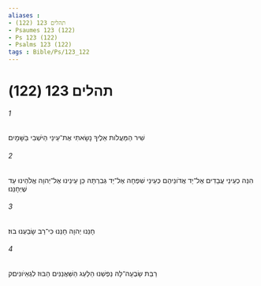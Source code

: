```yaml
---
aliases : 
- תהלים 123 (122)
- Psaumes 123 (122)
- Ps 123 (122)
- Psalms 123 (122)
tags : Bible/Ps/123_122
---
```


# תהלים 123 (122)

###### 1
שִׁיר הַמַּעֲלֹות אֵלֶיךָ נָשָׂאתִי אֶת־עֵינַי הַיֹּשְׁבִי בַּשָּׁמָיִם׃
###### 2
הִנֵּה כְעֵינֵי עֲבָדִים אֶל־יַד אֲדֹונֵיהֶם כְּעֵינֵי שִׁפְחָה אֶל־יַד גְּבִרְתָּהּ כֵּן עֵינֵינוּ אֶל־יְהוָה אֱלֹהֵינוּ עַד שֶׁיְּחָנֵּנוּ׃
###### 3
חָנֵּנוּ יְהוָה חָנֵּנוּ כִּי־רַב שָׂבַעְנוּ בוּז׃
###### 4
רַבַּת שָׂבְעָה־לָּהּ נַפְשֵׁנוּ הַלַּעַג הַשַּׁאֲנַנִּים הַבּוּז לִגְאֵיֹונִים׃ק
